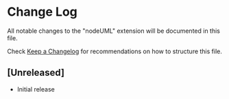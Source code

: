 # Change Log

All notable changes to the "nodeUML" extension will be documented in this file.

Check [Keep a Changelog](http://keepachangelog.com/) for recommendations on how to structure this file.

## [Unreleased]

- Initial release